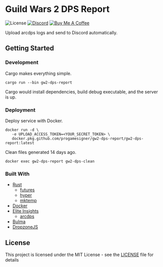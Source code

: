 # Guild Wars 2 DPS Report

![License](https://img.shields.io/github/license/progamesigner/gw2-dps-report.svg)
[![Discord](https://img.shields.io/badge/chat-Discord-7289DA.svg)](https://discord.gg/xsSWwn3)
[![Buy Me A Coffee](https://img.shields.io/badge/donate-Buy%20Me%20A%20Coffee-FF813F.svg)](https://buymeacoff.ee/progamesigner)

Upload arcdps logs and send to Discord automatically.

## Getting Started

### Development

Cargo makes everything simple.

```
cargo run --bin gw2-dps-report
```

Cargo would install dependencies, build debug executable, and the server is up.

### Deployment

Deploy service with Docker.

```
docker run -d \
   -e UPLOAD_ACCESS_TOKEN=<YOUR_SECRET_TOKEN> \
   docker.pkg.github.com/progamesigner/gw2-dps-report/gw2-dps-report:latest
```

Clean files generated 14 days ago.
```
docker exec gw2-dps-report gw2-dps-clean
```

### Built With

 * [Rust](https://www.rust-lang.org)
    * [futures](http://rust-lang-nursery.github.io/futures-rs)
    * [hyper](https://hyper.rs)
    * [mktemp](https://crates.io/crates/mktemp)
 * [Docker](https://www.docker.com)
 * [Elite Insights](https://github.com/baaron4/GW2-Elite-Insights-Parser)
    * [arcdps](https://www.deltaconnected.com/arcdps)
 * [Bulma](https://bulma.io)
 * [DropzoneJS](https://www.dropzonejs.com)

## License

This project is licensed under the MIT License - see the [LICENSE](LICENSE) file for details
